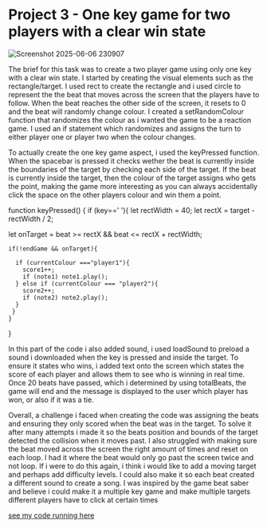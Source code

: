 # Project 3 - One key game for two players with a clear win state 

![Screenshot 2025-06-06 230907](https://github.com/user-attachments/assets/b29d9df9-8df2-4b34-85bc-39805298e782)

The brief for this task was to create a two player game using only one key with a clear win state. I started by creating the visual elements such as the rectangle/target. I used rect to create the rectangle and i used circle to represent the the beat that moves across the screen that the players have to follow. When the beat reaches the other side of the screen, it resets to 0 and the beat will randomly change colour. I created a setRandomColour function that randomizes the colour as i wanted the game to be a reaction game. I used an if statement which randomizes and assigns the turn to either player one or player two when the colour changes. 

To actually create the one key game aspect, i used the keyPressed function. When the spacebar is pressed it checks wether the beat is currently inside the boundaries of the target by checking each side of the target. If the beat is currently inside the target, then the colour of the target assigns who gets the point, making the game more interesting as you can always accidentally click the space on the other players colour and win them a point. 

function keyPressed() {
  if (key==' '){
   let rectWidth = 40;
    let rectX = target - rectWidth / 2;
    
   let onTarget = beat >= rectX && beat <= rectX + rectWidth;
  
    if(!endGame && onTarget){
      
      if (currentColour ==="player1"){
        score1++;
        if (note1) note1.play();
      } else if (currentColour === "player2"){
        score2++;
        if (note2) note2.play();
      }
     }
    }
  }

  In this part of the code i also added sound, i used loadSound to preload a sound i downloaded when the key is pressed and inside the target. To ensure it states who wins, i added text onto the screen which states the score of each player and allows them to see who is winning in real time. Once 20 beats have passed, which i determined by using totalBeats, the game will end and the message is displayed to the user which player has won, or also if it was a tie. 

Overall, a challenge i faced when creating the code was assigning the beats and ensuring they only scored when the beat was in the target. To solve it after many attempts i made it so the beats position and bounds of the target detected the collision when it moves past. I also struggled with making sure the beat moved across the screen the right amount of times and reset on each loop. I had it where the beat would only go past the screen twice and not loop. If i were to do this again, i think i would like to add a moving target and perhaps add difficulty levels. I could also make it so each beat created a different sound to create a song. I was inspired by the game beat saber and believe i could make it a multiple key game and make multiple targets different players have to click at certain times

[see my code running here](/2_player_game/index.html)

